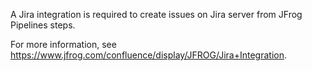 A Jira integration is required to create issues on Jira server from JFrog Pipelines steps.

For more information, see https://www.jfrog.com/confluence/display/JFROG/Jira+Integration.
